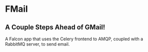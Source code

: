 # FMail
## A Couple Steps Ahead of GMail!

A Falcon app that uses the Celery frontend to AMQP, coupled with a RabbitMQ
server, to send email.
